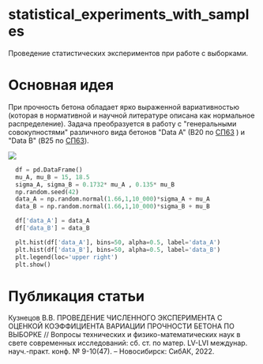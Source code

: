 # statistical_experiments_with_samples
Проведение статистических экспериментов при работе с выборками.
# Основная идея
При прочность бетона обладает ярко выраженной вариативностью (которая в нормативной и научной литературе описана как нормальное распределение).
Задача преобразуется в работу с "генеральными совокупностями" различного вида бетонов "Data А" (В20 по [СП63](https://docs.cntd.ru/document/554403082) ) и "Data B" (В25 по [СП63](https://docs.cntd.ru/document/554403082)).
<body>
  <p><img src="https://user-images.githubusercontent.com/111303182/198828826-7fc965bc-40bd-4806-893c-ec4e0f7e2ed1.png"></p>
</body>

```python
  df = pd.DataFrame()
  mu_A, mu_B = 15, 18.5
  sigma_A, sigma_B = 0.1732* mu_A , 0.135* mu_B
  np.random.seed(42)
  data_A = np.random.normal(1.66,1,10_000)*sigma_A + mu_A
  data_B = np.random.normal(1.66,1,10_000)*sigma_B + mu_B

  df['data_A'] = data_A
  df['data_B'] = data_B

  plt.hist(df['data_A'], bins=50, alpha=0.5, label='data_A')
  plt.hist(df['data_B'], bins=50, alpha=0.5, label='data_B')
  plt.legend(loc='upper right')
  plt.show()
```
# Публикация статьи
Кузнецов В.В. ПРОВЕДЕНИЕ ЧИСЛЕННОГО ЭКСПЕРИМЕНТА С ОЦЕНКОЙ КОЭФФИЦИЕНТА ВАРИАЦИИ ПРОЧНОСТИ БЕТОНА ПО ВЫБОРКЕ // Вопросы технических и физико-математических наук в свете современных исследований: сб. ст. по матер. LV-LVI междунар. науч.-практ. конф. № 9-10(47). – Новосибирск: СибАК, 2022.
